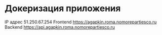 # Докеризация приложения

IP адрес 51.250.67.254
Frontend https://agapkin.roma.nomorepartiesco.ru
Backend https://api.agapkin.roma.nomorepartiesco.ru

